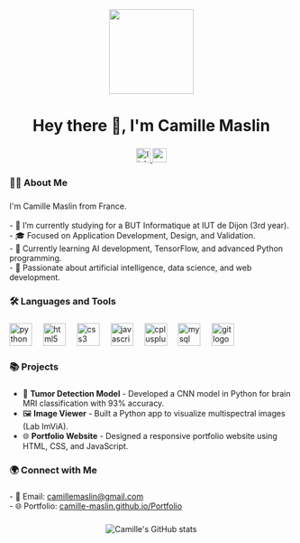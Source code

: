 <div align="center">
  <img height="150" src="https://media.licdn.com/dms/image/v2/D4D16AQGFNDjL75loag/profile-displaybackgroundimage-shrink_350_1400/profile-displaybackgroundimage-shrink_350_1400/0/1675874835851?e=1740614400&v=beta&t=zTRYPO_DrONCQzP4tOjib_GaElDp6JliEfUux4za3xQ"  />
</div>

###

<h1 align="center">Hey there 👋, I'm Camille Maslin</h1>

###

<div align="center">
  <a href="https://linkedin.com/in/camille-maslin">
    <img src="https://img.shields.io/static/v1?message=LinkedIn&logo=linkedin&label=&color=0077B5&logoColor=white&labelColor=&style=for-the-badge" height="25" alt="linkedin logo"  />
  </a>
  <a href="mailto:camillemaslin@gmail.com">
    <img src="https://img.shields.io/static/v1?message=Gmail&logo=gmail&label=&color=D14836&logoColor=white&labelColor=&style=for-the-badge" height="25" alt="gmail logo"  />
  </a>
</div>

###

<h3 align="left">👩‍💻 About Me</h3>

###

<p align="left">I'm Camille Maslin from France.<br><br>
- 🔭 I’m currently studying for a BUT Informatique at IUT de Dijon (3rd year).<br>
- 🎓 Focused on Application Development, Design, and Validation.<br>
- 🌱 Currently learning AI development, TensorFlow, and advanced Python programming.<br>
- 🚀 Passionate about artificial intelligence, data science, and web development.<br>

###

<h3 align="left">🛠 Languages and Tools</h3>

###

<div align="left">
  <img src="https://cdn.jsdelivr.net/gh/devicons/devicon/icons/python/python-original.svg" height="40" alt="python logo"  />
  <img width="12" />
  <img src="https://cdn.jsdelivr.net/gh/devicons/devicon/icons/html5/html5-original.svg" height="40" alt="html5 logo"  />
  <img width="12" />
  <img src="https://cdn.jsdelivr.net/gh/devicons/devicon/icons/css3/css3-original.svg" height="40" alt="css3 logo"  />
  <img width="12" />
  <img src="https://cdn.jsdelivr.net/gh/devicons/devicon/icons/javascript/javascript-original.svg" height="40" alt="javascript logo"  />
  <img width="12" />
  <img src="https://cdn.jsdelivr.net/gh/devicons/devicon/icons/cplusplus/cplusplus-original.svg" height="40" alt="cplusplus logo"  />
  <img width="12" />
  <img src="https://cdn.jsdelivr.net/gh/devicons/devicon/icons/mysql/mysql-original.svg" height="40" alt="mysql logo"  />
  <img width="12" />
  <img src="https://cdn.jsdelivr.net/gh/devicons/devicon/icons/git/git-original.svg" height="40" alt="git logo"  />
</div>

###

<h3 align="left">📚 Projects</h3>

###

- 🧠 **Tumor Detection Model** - Developed a CNN model in Python for brain MRI classification with 93% accuracy.
- 🖼 **Image Viewer** - Built a Python app to visualize multispectral images (Lab ImViA).
- 🌐 **Portfolio Website** - Designed a responsive portfolio website using HTML, CSS, and JavaScript.

###

<h3 align="left">🌍 Connect with Me</h3>

###

<p align="left">
- 💌 Email: <a href="mailto:camillemaslin@gmail.com">camillemaslin@gmail.com</a><br>
- 🌐 Portfolio: <a href="https://camille-maslin.github.io/Portfolio/">camille-maslin.github.io/Portfolio</a><br>
</p>

###

<div align="center">
  <img src="https://github-readme-stats.vercel.app/api?username=camille-maslin&show_icons=true&theme=radical" alt="Camille's GitHub stats" />
</div>

###
